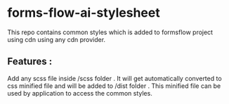 # forms-flow-ai-stylesheet

This repo contains common styles which is added to formsflow project using cdn using any cdn provider. 

## Features : 
Add any scss file inside /scss folder . It will get automatically converted to css minified file and will be added to /dist folder . 
This minified file can be used by application to access the common styles.

